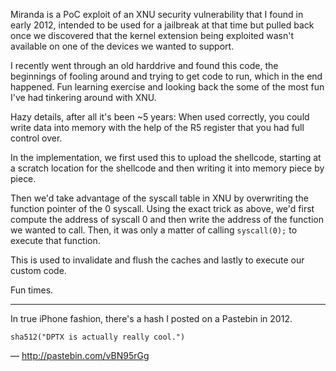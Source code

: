 Miranda is a PoC exploit of an XNU security vulnerability that I found in early 2012, intended to be used for a jailbreak at that time but pulled back once we discovered that the kernel extension being exploited wasn't available on one of the devices we wanted to support.

I recently went through an old harddrive and found this code, the beginnings of fooling around and trying to get code to run, which in the end happened. Fun learning exercise and looking back the some of the most fun I've had tinkering around with XNU.

Hazy details, after all it's been ~5 years: When used correctly, you could write data into memory with the help of the R5 register that you had full control over.

In the implementation, we first used this to upload the shellcode, starting at a scratch location for the shellcode and then writing it into memory piece by piece.

Then we'd take advantage of the syscall table in XNU by overwriting the function pointer of the 0 syscall. Using the exact trick as above, we'd first compute the address of syscall 0 and then write the address of the function we wanted to call.
Then, it was only a matter of calling `syscall(0);` to execute that function.

This is used to invalidate and flush the caches and lastly to execute our custom code.

Fun times.

-----

In true iPhone fashion, there's a hash I posted on a Pastebin in 2012.

```sha512("DPTX is actually really cool.")```

— http://pastebin.com/vBN95rGg

